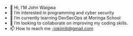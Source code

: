- 👋 Hi, I’M John Waigwa
- 👀 I’m interested in programming and cyber security
- 🌱 I’m currently learning DevSecOps at Moringa School
- 💞️ I’m looking to collaborate on improving my coding skills.
- 📫 How to reach me -jokimiti@gmail.com

<!---
Kimiti-Github/Kimiti-Github is a ✨ special ✨ repository because its `README.md` (this file) appears on your GitHub profile.
You can click the Preview link to take a look at your changes.
--->
